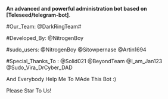 **An advanced and powerful administration bot based on [Teleseed/telegram-bot]**.

#Our_Team: @DarkRingTeam#

#Developed_By:
@NitrogenBoy

#sudo_users:
@NitrogenBoy 
@Sitowpernase 
@Artin1694 

#Special_Thanks_To :
@Solid021
@BeyondTeam
@I_am_Jan123
@Sudo_Vira_DrCyber_DAD

And Everybody Help Me To MAde This Bot :)

Please Star To Us!

